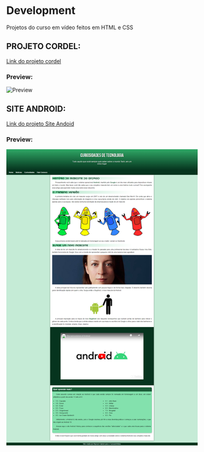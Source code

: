 # Development

Projetos do curso em vídeo feitos em HTML e CSS

## PROJETO CORDEL:

[Link do projeto cordel](https://alyssongab.github.io/HTML-CSS/cordel/index.html)

### Preview:

![Preview](Preview-Cordel.png)

## SITE ANDROID:

[Link do projeto Site Andoid](https://alyssongab.github.io/HTML-CSS/site-android/android.html)

### Preview:

![Preview](Preview-Android.png)
